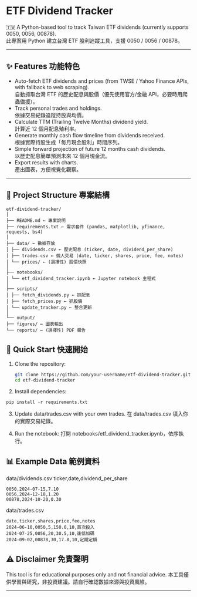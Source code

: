 # ETF Dividend Tracker

🇹🇼 A Python-based tool to track Taiwan ETF dividends (currently supports 0050, 0056, 00878).  
此專案用 Python 建立台灣 ETF 股利追蹤工具，支援 0050 / 0056 / 00878。

---

## ✨ Features 功能特色
- Auto-fetch ETF dividends and prices (from TWSE / Yahoo Finance APIs, with fallback to web scraping).  
  自動抓取台灣 ETF 的歷史配息與股價（優先使用官方/金融 API，必要時用爬蟲備援）。  
- Track personal trades and holdings.  
  依據交易紀錄追蹤持股與均價。  
- Calculate TTM (Trailing Twelve Months) dividend yield.  
  計算近 12 個月配息殖利率。  
- Generate monthly cash flow timeline from dividends received.  
  根據實際持股生成「每月現金股利」時間序列。  
- Simple forward projection of future 12 months cash dividends.  
  以歷史配息簡單預測未來 12 個月現金流。  
- Export results with charts.  
  產出圖表，方便視覺化觀察。

---

## 📂 Project Structure 專案結構
```
etf-dividend-tracker/
│
├── README.md ← 專案說明
├── requirements.txt ← 需求套件 (pandas, matplotlib, yfinance, requests, bs4)
│
├── data/ ← 數據存放
│ ├── dividends.csv ← 歷史配息 (ticker, date, dividend_per_share)
│ ├── trades.csv ← 個人交易 (date, ticker, shares, price, fee, notes)
│ └── prices/ ← (選擇性) 股價快照
│
├── notebooks/
│ └── etf_dividend_tracker.ipynb ← Jupyter notebook 主程式
│
├── scripts/
│ ├── fetch_dividends.py ← 抓配息
│ ├── fetch_prices.py ← 抓股價
│ └── update_tracker.py ← 整合更新
│
└── output/
├── figures/ ← 圖表輸出
└── reports/ ← (選擇性) PDF 報告
```

## 🚀 Quick Start 快速開始
1. Clone the repository:  
   ```bash
   git clone https://github.com/your-username/etf-dividend-tracker.git
   cd etf-dividend-tracker


2. Install dependencies:
```
pip install -r requirements.txt
```

3. Update data/trades.csv with your own trades.
在 data/trades.csv 填入你的實際交易紀錄。

4. Run the notebook:
打開 notebooks/etf_dividend_tracker.ipynb，依序執行。


## 📊 Example Data 範例資料
data/dividends.csv
ticker,date,dividend_per_share
```
0050,2024-07-15,7.10
0056,2024-12-18,1.20
00878,2024-10-20,0.30
```

data/trades.csv
```
date,ticker,shares,price,fee,notes
2024-06-10,0050,5,150.0,10,首次投入
2024-07-25,0056,20,30.5,10,逢低加碼
2024-09-02,00878,30,17.8,10,定期定額
```


## ⚠️ Disclaimer 免責聲明

This tool is for educational purposes only and not financial advice.
本工具僅供學習與研究，非投資建議。請自行確認數據來源與投資風險。


---

